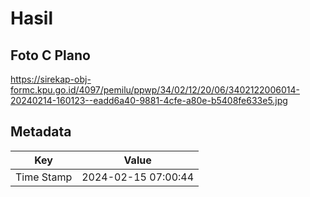 # Hasil

## Foto C Plano

https://sirekap-obj-formc.kpu.go.id/4097/pemilu/ppwp/34/02/12/20/06/3402122006014-20240214-160123--eadd6a40-9881-4cfe-a80e-b5408fe633e5.jpg


## Metadata

| Key        | Value               |
| ---------- | ------------------- |
| Time Stamp | 2024-02-15 07:00:44 |



